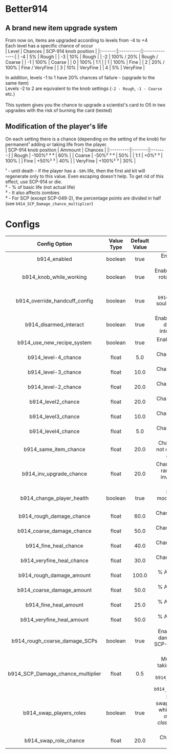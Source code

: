 # Better914
## A brand new item upgrade system
From now on, items are upgraded according to levels from -4 to +4<br>
Each level has a specific chance of occur<br>
| Level | Chances | SCP-914 knob position |
|:-------:|:----------:|:--------------:|
| -4 | 5% | Rough |
| -3 | 10% | Rough |
| -2 | 100% / 20% | Rough / Coarse |
| -1 | 100% | Coarse |
| 0 | 100% | 1:1 |
| 1 | 100% | Fine |
| 2 | 20% / 100% | Fine / VeryFine |
| 3 | 10% | VeryFine |
| 4 | 5% | VeryFine |

In addition, levels -1 to 1 have 20% chances of failure - (upgrade to the same item)<br>
Levels -2 to 2 are equivalent to the knob settings (`-2 - Rough`, `-1 - Coarse` etc.)<br>
<br>
This system gives you the chance to upgrade a scientist's card to O5 in two upgrades with the risk of burning the card (tested)<br>

## Modification of the player's life<br>
On each setting there is a chance (depending on the setting of the knob) for permanent¹ adding or taking life from the player.<br>
| SCP-914 knob position | Ammount | Chances |
|:---------:|:-------:|:-------:|
| Rough | -100%² ³ ⁴ | 60% |
| Coarse | -50%² ³ ⁴ | 50% |
| 1:1 | +0%² ³ | 100% |
| Fine | +50%² ³ | 40% |
| VeryFine | +100%² ³ | 30% |

¹ - until death - if the player has a `-50%` life, then the first aid kit will regenerate only to this value. Even escaping doesn't help. To get rid of this effect, use SCP-914 or die.<br>
² - % of basic life (not actual life)<br>
³ - It also affects zombies<br>
⁴ - For SCP (except SCP-049-2), the percentage points are divided in half (see `b914_SCP_Damage_chance_multiplier`)<br>

# Configs
| Config Option | Value Type | Default Value | Description |
|:-----------------------:|:----------:|:------------------------------------------------------------------------------------------------------------------------------------------------------------------------------------------------------------------------------------------------:|:----------------------------------------------------------------------------------------------------------------------:|
| b914_enabled | boolean | true | Enables/Disables this plugin |
| b914_knob_while_working | boolean | true | Enables/Disables option to rotate knob while SCP-914 is working |
| b914_override_handcuff_config | boolean | true | Indicates if `b914_disarmed_interact` sould be used instread of game value |
| b914_disarmed_interact | boolean | true | Enables/Disables ability of disarmed people to interact with SCP-914 |
| b914_use_new_recipe_system | boolean | true | Enables/Disables ussage of new recipes |
| b914_level-4_chance | float | 5.0 | Chances to degrade item to level -4 |
| b914_level-3_chance | float | 10.0 | Chances to degrade item to level -3 |
| b914_level-2_chance | float | 20.0 | Chances to degrade item to level -2 |
| b914_level2_chance | float | 20.0 | Chances to upgrade item to level 2 |
| b914_level3_chance | float | 10.0 | Chances to upgrade item to level 3 |
| b914_level4_chance | float | 5.0 | Chances to upgrade item to level 4 |
| b914_same_item_chance | float | 20.0 | Chances for upgrade to not occure on `coarse`, `1:1` and `fine` settings |
| b914_inv_upgrade_chance | float | 20.0 | Chances for upgrade one random item in player inventory while inside SCP-914 |
| b914_change_player_health | boolean | true | Enables/Disables modification of health by SCP-914 |
| b914_rough_damage_chance | float | 60.0 | Chances for taking health from player |
| b914_coarse_damage_chance | float | 50.0 | Chances for taking health from player |
| b914_fine_heal_chance | float | 40.0 | Chances for giving health to player |
| b914_veryfine_heal_chance | float | 30.0 | Chances for giving health to player |
| b914_rough_damage_amount | float | 100.0 | % Ammount of health to take from player |
| b914_coarse_damage_amount | float | 50.0 | % Ammount of health to take from player |
| b914_fine_heal_amount | float | 25.0 | % Ammount of health to give to player |
| b914_veryfine_heal_amount | float | 50.0 | % Ammount of health to give to player |
| b914_rough_coarse_damage_SCPs | boolean | true | Enables/Disables taking damage to SCP's inside SCP-914 while on settings `rough` or `coarse` |
| b914_SCP_Damage_chance_multiplier | float | 0.5 | Multiplies chances of taking damage by SCP's (see `b914_rough_damage_chance` and `b914_coarse_damage_chance` |
| b914_swap_players_roles | boolean | true | Enables/Disables swapping of players roles while on setting `1:1` *(To occur two different classes inside SCP-914 are needed)* |
| b914_swap_role_chance | float | 20.0 | Chances for swapping roles to occur |
